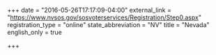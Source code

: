 +++
date = "2016-05-26T17:17:09-04:00"
external_link = "https://www.nvsos.gov/sosvoterservices/Registration/Step0.aspx"
registration_type = "online"
state_abbreviation = "NV"
title = "Nevada"
english_only = true

+++
